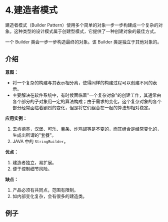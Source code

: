 # 4.建造者模式

建造者模式（Builder Pattern）使用多个简单的对象一步一步构建成一个复杂的对象。这种类型的设计模式属于创建型模式，它提供了一种创建对象的最佳方式。

一个 Builder 类会一步一步构造最终的对象。该 Builder 类是独立于其他对象的。

## 介绍

**意图：**

* 将一个复杂的构建与其表示相分离，使得同样的构建过程可以创建不同的表示。
* 主要解决在软件系统中，有时候面临着"一个复杂对象"的创建工作，其通常由各个部分的子对象用一定的算法构成；由于需求的变化，这个复杂对象的各个部分经常面临着剧烈的变化，但是将它们组合在一起的算法却相对稳定。

**应用实例：**

1. 去肯德基，汉堡、可乐、薯条、炸鸡翅等是不变的，而其组合是经常变化的，生成出所谓的"套餐"。
2. JAVA 中的 `StringBuilder`。

**优点：**

1. 建造者独立，易扩展。 
2. 便于控制细节风险。

**缺点：**

1. 产品必须有共同点，范围有限制。 
2. 如内部变化复杂，会有很多的建造类。

## 例子
